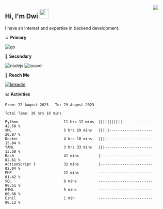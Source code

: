 [<img src="https://komarev.com/ghpvc/?username=masred&color=green&style=flat-square&label=Profile+Views" align="right">](github.com/masred)

## Hi, I'm Dwi <img src="https://raw.githubusercontent.com/MartinHeinz/MartinHeinz/master/wave.gif" width="30px">

I have an interest and expertise in backend development.

⚔️ **Primary**

![go](https://img.shields.io/badge/---?logo=go&label=Golang&style=social)

🔪 **Secondary**

![nodejs](https://img.shields.io/badge/---?logo=node.js&label=Node.js&style=social&logoColor=green)
![laravel](https://img.shields.io/badge/---?logo=laravel&label=Laravel&style=social)

🔗 **Reach Me**

[![linkedin](https://img.shields.io/badge/---?logo=linkedin&label=LinkedIn&style=social)](https://linkedin.com/in/dwifitriyanto)

📊 **Activities**

<!--START_SECTION:waka-->

```all_time
From: 22 August 2023 - To: 29 August 2023

Total Time: 26 hrs 18 mins

Python                     11 hrs 12 mins  |||||||||||--------------   42.58 %
XML                        5 hrs 29 mins   |||||--------------------   20.87 %
Docker                     4 hrs 10 mins   ||||---------------------   15.84 %
YAML                       3 hrs 33 mins   |||----------------------   13.50 %
Bash                       41 mins         |------------------------   02.61 %
ActionScript 3             32 mins         |------------------------   02.04 %
PHP                        22 mins         -------------------------   01.42 %
SQL                        8 mins          -------------------------   00.51 %
HTML                       5 mins          -------------------------   00.36 %
Ezhil                      1 min           -------------------------   00.12 %
```

<!--END_SECTION:waka-->

